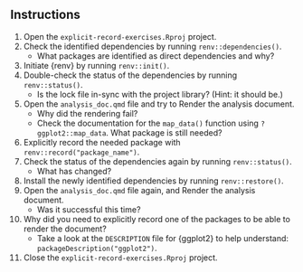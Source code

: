 ## Instructions

1. Open the `explicit-record-exercises.Rproj` project.
2. Check the identified dependencies by running `renv::dependencies()`.
    - What packages are identified as direct dependencies and why?
3. Initiate {renv} by running `renv::init()`.
4. Double-check the status of the dependencies by running `renv::status()`.
    - Is the lock file in-sync with the project library? (Hint: it should be.)
5. Open the `analysis_doc.qmd` file and try to Render the analysis document.
    - Why did the rendering fail?
    - Check the documentation for the `map_data()` function using `?ggplot2::map_data`. What package is still needed?
6. Explicitly record the needed package with `renv::record("package_name")`.
7. Check the status of the dependencies again by running `renv::status()`.
    - What has changed?
8. Install the newly identified dependencies by running `renv::restore()`.
9. Open the `analysis_doc.qmd` file again, and Render the analysis document.
    - Was it successful this time?
10. Why did you need to explicitly record one of the packages to be able to render the document?
    - Take a look at the `DESCRIPTION` file for {ggplot2} to help understand: `packageDescription("ggplot2")`.
10. Close the `explicit-record-exercises.Rproj` project.




